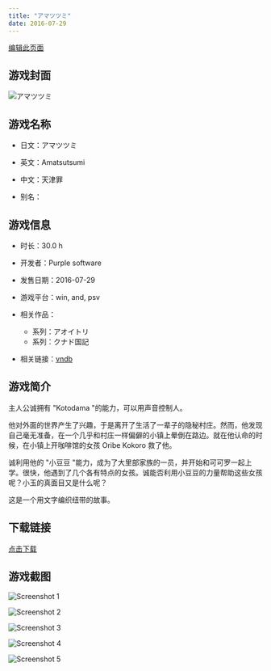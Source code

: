 ```yaml
---
title: "アマツツミ"
date: 2016-07-29
---
```

[编辑此页面](https://github.com/ACG-3/ADV3-source/blob/main/source/_posts/games/%E3%82%A2%E3%83%9E%E3%83%84%E3%83%84%E3%83%9F.md)

## 游戏封面

![アマツツミ](https%3A//pan.timero.xyz/onedrive/img_lib_001/%E3%82%A2%E3%83%9E%E3%83%84%E3%83%84%E3%83%9F_cover.avif)


## 游戏名称

- 日文：アマツツミ
- 英文：Amatsutsumi
- 中文：天津罪

- 别名：


## 游戏信息

- 时长：30.0 h
- 开发者：Purple software
- 发售日期：2016-07-29
- 游戏平台：win, and, psv
- 相关作品：
   - 系列：アオイトリ
   - 系列：クナド国記

- 相关链接：[vndb](https://vndb.org/v18852)


## 游戏简介

主人公诚拥有 "Kotodama "的能力，可以用声音控制人。

他对外面的世界产生了兴趣，于是离开了生活了一辈子的隐秘村庄。然而，他发现自己毫无准备，在一个几乎和村庄一样偏僻的小镇上晕倒在路边。就在他认命的时候，在小镇上开咖啡馆的女孩 Oribe Kokoro 救了他。

诚利用他的 "小豆豆 "能力，成为了大里部家族的一员，并开始和可可罗一起上学。很快，他遇到了几个各有特点的女孩。诚能否利用小豆豆的力量帮助这些女孩呢？小玉的真面目又是什么呢？

这是一个用文字编织纽带的故事。




## 下载链接

[点击下载](https://pan.timero.xyz/onedrive/adv_lib_001/%E3%82%A2%E3%83%9E%E3%83%84%E3%83%84%E3%83%9F)


## 游戏截图


![Screenshot 1](https%3A//pan.timero.xyz/onedrive/img_lib_001/%E3%82%A2%E3%83%9E%E3%83%84%E3%83%84%E3%83%9F_Screenshot_1.avif)

![Screenshot 2](https%3A//pan.timero.xyz/onedrive/img_lib_001/%E3%82%A2%E3%83%9E%E3%83%84%E3%83%84%E3%83%9F_Screenshot_2.avif)

![Screenshot 3](https%3A//pan.timero.xyz/onedrive/img_lib_001/%E3%82%A2%E3%83%9E%E3%83%84%E3%83%84%E3%83%9F_Screenshot_3.avif)

![Screenshot 4](https%3A//pan.timero.xyz/onedrive/img_lib_001/%E3%82%A2%E3%83%9E%E3%83%84%E3%83%84%E3%83%9F_Screenshot_4.avif)

![Screenshot 5](https%3A//pan.timero.xyz/onedrive/img_lib_001/%E3%82%A2%E3%83%9E%E3%83%84%E3%83%84%E3%83%9F_Screenshot_5.avif)


